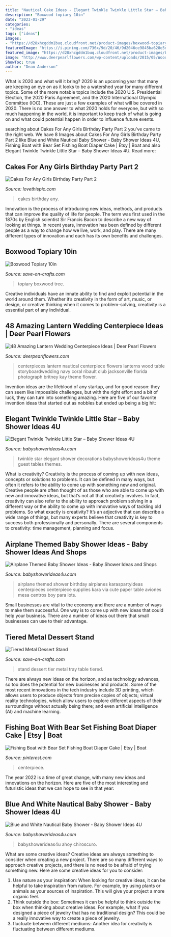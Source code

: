 ```yaml
---
title: "Nautical Cake Ideas - Elegant Twinkle Twinkle Little Star – Baby Shower Ideas 4u"
description: "Boxwood topiary 10in"
date: "2023-01-29"
categories:
- "ideas"
tags: ["ideas"]
images:
- "https://d28xhcgddm1buq.cloudfront.net/product-images/boxwood-topiary-10-1.jpg"
featuredImage: "https://i.pinimg.com/736x/9d/20/46/9d2046ce9845ba628e5db68d889ff219.jpg"
featured_image: "https://d28xhcgddm1buq.cloudfront.net/product-images/boxwood-topiary-10-1.jpg"
image: "http://www.deerpearlflowers.com/wp-content/uploads/2015/05/Wood-lantern-centerpieces.jpg"
ShowToc: true
author: "Dean Anderson"
---
```



What is 2020 and what will it bring?
2020 is an upcoming year that many are keeping an eye on as it looks to be a watershed year for many different topics. Some of the more notable topics include the 2020 U.S. Presidential Election, the 2020 Paris Agreement, and the 2020 International Olympic Committee (IOC). These are just a few examples of what will be covered in 2020. There is no one answer to what 2020 holds for everyone, but with so much happening in the world, it is important to keep track of what is going on and what could potential happen in order to influence future events.

	

		
searching about Cakes For Any Girls Birthday Party Part 2 you've came to the right web. We have 8 Images about Cakes For Any Girls Birthday Party Part 2 like Blue and White Nautical Baby Shower - Baby Shower Ideas 4U, Fishing Boat with Bear Set Fishing Boat Diaper Cake | Etsy | Boat and also Elegant Twinkle Twinkle Little Star – Baby Shower Ideas 4U. Read more:
		
    
## Cakes For Any Girls Birthday Party Part 2

<img loading=lazy src="http://www.lovethispic.com/uploaded_images/blogs/36-1407743328-3-2.jpg" onerror="this.onerror=null;this.src='https://tse1.mm.bing.net/th?id=OIP.q-Au9-1_wdRKQLInrs9hxAHaLH&amp;pid=15.1';" alt="Cakes For Any Girls Birthday Party Part 2">

_Source: lovethispic.com_

>cakes birthday any. 

	

Innovation is the process of introducing new ideas, methods, and products that can improve the quality of life for people. The term was first used in the 1870s by English scientist Sir Francis Bacon to describe a new way of looking at things. In recent years, innovation has been defined by different people as a way to change how we live, work, and play. There are many different types of innovation and each has its own benefits and challenges.

    
## Boxwood Topiary 10in

<img loading=lazy src="https://d28xhcgddm1buq.cloudfront.net/product-images/boxwood-topiary-10-1.jpg" onerror="this.onerror=null;this.src='https://tse4.mm.bing.net/th?id=OIP.Ek_u5ZOGouyqEpQ4U354vwHaLW&amp;pid=15.1';" alt="Boxwood Topiary 10in">

_Source: save-on-crafts.com_

>topiary boxwood tree. 

	

Creative individuals have an innate ability to find and exploit potential in the world around them. Whether it’s creativity in the form of art, music, or design, or creative thinking when it comes to problem-solving, creativity is a essential part of any individual.

    
## 48 Amazing Lantern Wedding Centerpiece Ideas | Deer Pearl Flowers

<img loading=lazy src="http://www.deerpearlflowers.com/wp-content/uploads/2015/05/Wood-lantern-centerpieces.jpg" onerror="this.onerror=null;this.src='https://tse4.mm.bing.net/th?id=OIP.4zZTmfV2k66eA-ak3Ms7MwHaLI&amp;pid=15.1';" alt="48 Amazing Lantern Wedding Centerpiece Ideas | Deer Pearl Flowers">

_Source: deerpearlflowers.com_

>centerpieces lantern nautical centerpiece flowers lanterns wood table storyboardwedding navy coral ribault club jacksonville florida photograph britney kay theme flower. 

	

Invention ideas are the lifeblood of any startup, and for good reason: they can seem like impossible challenges, but with the right effort and a bit of luck, they can turn into something amazing. Here are five of our favorite invention ideas that started out as nobbles but ended up being a big hit:

    
## Elegant Twinkle Twinkle Little Star – Baby Shower Ideas 4U

<img loading=lazy src="https://babyshowerideas4u.com/wp-content/uploads/2016/05/Elegant-Twinkle-Twinkle-Little-Star-Guest-Tables.jpg" onerror="this.onerror=null;this.src='https://tse4.mm.bing.net/th?id=OIP.TVE2LD3Vku8SF8CDCYd0DAHaKr&amp;pid=15.1';" alt="Elegant Twinkle Twinkle Little Star – Baby Shower Ideas 4U">

_Source: babyshowerideas4u.com_

>twinkle star elegant shower decorations babyshowerideas4u theme guest tables themes. 

	

What is creativity?
Creativity is the process of coming up with new ideas, concepts or solutions to problems. It can be defined in many ways, but often it refers to the ability to come up with something new and original. Creative people are often thought of as those who are able to come up with new and innovative ideas, but that’s not all that creativity involves. In fact, creativity can also refer to the ability to approach problem solving in a different way or the ability to come up with innovative ways of tackling old problems.
So what exactly is creativity? It’s an adjective that can describe a wide range of things, but many experts believe that creativity is key to success both professionally and personally. There are several components to creativity: time management, planning and focus.

    
## Airplane Themed Baby Shower Ideas - Baby Shower Ideas And Shops

<img loading=lazy src="https://babyshowerideas4u.com/wp-content/uploads/2014/01/airplane-131.jpg" onerror="this.onerror=null;this.src='https://tse1.mm.bing.net/th?id=OIP.8-JnYeHca-598BlD9yPGngHaLH&amp;pid=15.1';" alt="Airplane Themed Baby Shower Ideas - Baby Shower Ideas and Shops">

_Source: babyshowerideas4u.com_

>airplane themed shower birthday airplanes karaspartyideas centerpieces centerpiece supplies kara via cute paper table aviones mesa centros boy para lots. 

	

Small businesses are vital to the economy and there are a number of ways to make them successful. One way is to come up with new ideas that could help your business. There are a number of ideas out there that small businesses can use to their advantage.

    
## Tiered Metal Dessert Stand

<img loading=lazy src="https://d28xhcgddm1buq.cloudfront.net/product-images/galvanized-tray-3-sp1.jpg" onerror="this.onerror=null;this.src='https://tse1.mm.bing.net/th?id=OIP.8yGyguENVsr1L4Ce4dcnCwHaK9&amp;pid=15.1';" alt="Tiered Metal Dessert Stand">

_Source: save-on-crafts.com_

>stand dessert tier metal tray table tiered. 

	

There are always new ideas on the horizon, and as technology advances, so too does the potential for new businesses and products. Some of the most recent innovations in the tech industry include 3D printing, which allows users to produce objects from precise copies of objects; virtual reality technologies, which allow users to explore different aspects of their surroundings without actually being there; and even artificial intelligence (AI) and machine learning.

    
## Fishing Boat With Bear Set Fishing Boat Diaper Cake | Etsy | Boat

<img loading=lazy src="https://i.pinimg.com/736x/9d/20/46/9d2046ce9845ba628e5db68d889ff219.jpg" onerror="this.onerror=null;this.src='https://tse4.mm.bing.net/th?id=OIP.dOIm4a1dPZiMpfs0HxT6xQHaNK&amp;pid=15.1';" alt="Fishing Boat with Bear Set Fishing Boat Diaper Cake | Etsy | Boat">

_Source: pinterest.com_

>centerpiece. 

	

The year 2022 is a time of great change, with many new ideas and innovations on the horizon. Here are five of the most interesting and futuristic ideas that we can hope to see in that year:

    
## Blue And White Nautical Baby Shower - Baby Shower Ideas 4U

<img loading=lazy src="https://babyshowerideas4u.com/wp-content/uploads/2016/04/Blue-and-White-Nautical-Baby-Shower-Boat-Decor.jpg" onerror="this.onerror=null;this.src='https://tse3.mm.bing.net/th?id=OIP.CKA6ReSjGgP4u5p55JlFDwHaNK&amp;pid=15.1';" alt="Blue and White Nautical Baby Shower - Baby Shower Ideas 4U">

_Source: babyshowerideas4u.com_

>babyshowerideas4u ahoy chiroscuro. 

	

What are some creative ideas?
Creative ideas are always something to consider when creating a new project. There are so many different ways to approach creative projects, and there is no need to be afraid of trying something new. Here are some creative ideas for you to consider: 
1. Use nature as your inspiration: When looking for creative ideas, it can be helpful to take inspiration from nature. For example, try using plants or animals as your sources of inspiration. This will give your project a more organic feel. 
2. Think outside the box: Sometimes it can be helpful to think outside the box when thinking about creative ideas. For example, what if you designed a piece of jewelry that has no traditional design? This could be a really innovative way to create a piece of jewelry. 
3. fluctuate between different mediums: Another idea for creativity is fluctuating between different mediums.

